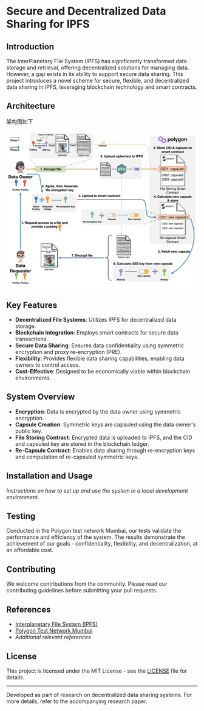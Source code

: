 # Secure and Decentralized Data Sharing for IPFS

## Introduction
The InterPlanetary File System (IPFS) has significantly transformed data storage and retrieval, offering decentralized solutions for managing data. However, a gap exists in its ability to support secure data sharing. This project introduces a novel scheme for secure, flexible, and decentralized data sharing in IPFS, leveraging blockchain technology and smart contracts.

## Architecture
架构图如下

![image.png](https://raw.githubusercontent.com/lenny-mo/PictureUploadFolder/main/20240224175234.png)



## Key Features
- **Decentralized File Systems**: Utilizes IPFS for decentralized data storage.
- **Blockchain Integration**: Employs smart contracts for secure data transactions.
- **Secure Data Sharing**: Ensures data confidentiality using symmetric encryption and proxy re-encryption (PRE).
- **Flexibility**: Provides flexible data sharing capabilities, enabling data owners to control access.
- **Cost-Effective**: Designed to be economically viable within blockchain environments.

## System Overview
- **Encryption**: Data is encrypted by the data owner using symmetric encryption.
- **Capsule Creation**: Symmetric keys are capsuled using the data owner's public key.
- **File Storing Contract**: Encrypted data is uploaded to IPFS, and the CID and capsuled key are stored in the blockchain ledger.
- **Re-Capsule Contract**: Enables data sharing through re-encryption keys and computation of re-capsuled symmetric keys.

## Installation and Usage
*Instructions on how to set up and use the system in a local development environment.*

## Testing
Conducted in the Polygon test network Mumbai, our tests validate the performance and efficiency of the system. The results demonstrate the achievement of our goals - confidentiality, flexibility, and decentralization, at an affordable cost.

## Contributing
We welcome contributions from the community. Please read our contributing guidelines before submitting your pull requests.

## References
- [Interplanetary File System (IPFS)](https://ipfs.io/)
- [Polygon Test Network Mumbai](https://mumbai.polygonscan.com/)
- *Additional relevant references*

## License

This project is licensed under the MIT License - see the [LICENSE](LICENSE) file for details.

---

Developed as part of research on decentralized data sharing systems. For more details, refer to the accompanying research paper.

